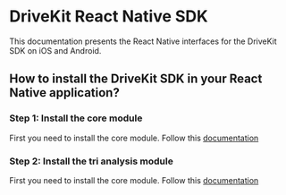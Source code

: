 # DriveKit React Native SDK

This documentation presents the React Native interfaces for the DriveKit SDK on iOS and Android.

## How to install the DriveKit SDK in your React Native application?

### Step 1: Install the core module

First you need to install the core module. Follow this [documentation](./packages//core/README.md)

### Step 2: Install the tri analysis module

First you need to install the core module. Follow this [documentation](./packages//trip_analysis/README.md)
